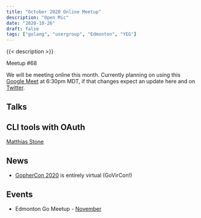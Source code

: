 ```yaml
---
title: "October 2020 Online Meetup"
description: "Open Mic"
date: "2020-10-26"
draft: false
tags: ["golang", "usergroup", "Edmonton", "YEG"]
---
```

{{< description >}}

Meetup #68

We will be meeting online this month. Currently planning on using this [Google Meet](https://meet.google.com/vsm-icht-rvg) at 6:30pm MDT, if that changes expect an update here and on [Twitter](https://twitter.com/edmontongo).

## Talks

## CLI tools with OAuth

[Matthias Stone](https://github.com/matthias-stone)

## News

- [GopherCon 2020](https://www.gophercon.com/) is entirely virtual (GoVirCon!)

## Events

- Edmonton Go Meetup - [November](/meetup/2020-11/)
